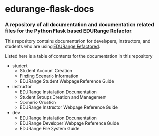 # edurange-flask-docs

### A repository of all documentation and documentation related files for the Python Flask based EDURange Refactor.


This repository contains documentation for developers, instructors, and students who are using [EDURange Refactored](https://github.com/coojac09/edurange-flask).

Listed here is a table of contents for the documentation in this repository

- student
  - Student Account Creation
  - Finding Scenario Information
  - EDURange Student Webpage Reference Guide
- instructor
  - EDURange Installation Documentation
  - Student Groups Creation and Management
  - Scenario Creation
  - EDURange Instructor Webpage Reference Guide
- dev
  - EDURange Installation Documentation
  - EDURange Developer Webpage Reference Guide
  - EDURange File System Guide
